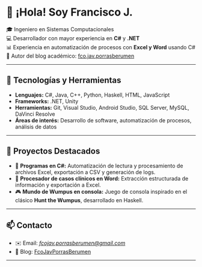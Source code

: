 # 👋 ¡Hola! Soy Francisco J.

🎓 Ingeniero en Sistemas Computacionales  
💻 Desarrollador con mayor experiencia en **C#** y **.NET**  
📊 Experiencia en automatización de procesos con **Excel y Word** usando C#  
📝 Autor del blog académico: [fco.jav.porrasberumen](https://fcojavporrasberumen.blogspot.com/)

---

## 🚀 Tecnologías y Herramientas
- **Lenguajes:** C#, Java, C++, Python, Haskell, HTML, JavaScript 
- **Frameworks:** .NET, Unity  
- **Herramientas:** Git, Visual Studio, Android Studio, SQL Server, MySQL, DaVinci Resolve  
- **Áreas de interés:** Desarrollo de software, automatización de procesos, análisis de datos

---

## 📌 Proyectos Destacados
- 📂 **Programas en C#:** Automatización de lectura y procesamiento de archivos Excel, exportación a CSV y generación de logs.  
- 🏥 **Procesador de casos clínicos en Word:** Extracción estructurada de información y exportación a Excel.  
- 🎮 **Mundo de Wumpus en consola:** Juego de consola inspirado en el clásico **Hunt the Wumpus**, desarrollado en Haskell.

---

## 📫 Contacto
- ✉️ Email: *fcojav.porrasberumen@gmail.com*  
- 📝 Blog: [FcoJavPorrasBerumen](https://fcojavporrasberumen.blogspot.com/)

---
